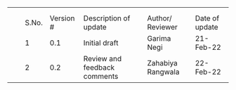 | | | | | | | |
|-|-|-|-|-|-|-|
| | | | | | | |
| | | | | | | |
| | |S.No.|Version #|Description of update|Author/ Reviewer|Date of update|
| | |1|0.1|Initial draft|Garima Negi|21-Feb-22|
| | |2|0.2|Review and feedback comments|Zahabiya Rangwala|22-Feb-22|
